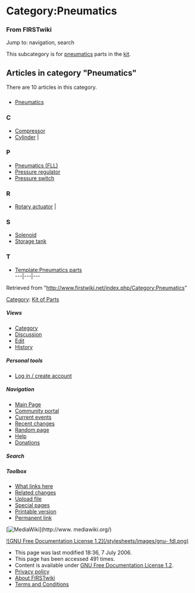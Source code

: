 # Category:Pneumatics

### From FIRSTwiki

Jump to: navigation, search

This subcategory is for [pneumatics](/index.php/Pneumatics "Pneumatics" )
parts in the [kit](/index.php/Kit_of_parts "Kit of parts" ).

  

## Articles in category "Pneumatics"

There are 10 articles in this category.

###

  * [Pneumatics](/index.php/Pneumatics "Pneumatics" )

### C

  * [Compressor](/index.php/Compressor "Compressor" )
  * [Cylinder](/index.php/Cylinder "Cylinder" )
|

### P

  * [Pneumatics (FLL)](/index.php/Pneumatics_%28FLL%29 "Pneumatics \(FLL\)" )
  * [Pressure regulator](/index.php/Pressure_regulator "Pressure regulator" )
  * [Pressure switch](/index.php/Pressure_switch "Pressure switch" )

### R

  * [Rotary actuator](/index.php/Rotary_actuator "Rotary actuator" )
|

### S

  * [Solenoid](/index.php/Solenoid "Solenoid" )
  * [Storage tank](/index.php/Storage_tank "Storage tank" )

### T

  * [Template:Pneumatics parts](/index.php/Template:Pneumatics_parts "Template:Pneumatics parts" )  
---|---|---  
  
Retrieved from "<http://www.firstwiki.net/index.php/Category:Pneumatics>"

[Category](/index.php?title=Special:Categories&article=Category%3APneumatics
"Special:Categories" ): [Kit of Parts](/index.php/Category:Kit_of_Parts
"Category:Kit of Parts" )

##### Views

  * [Category](/index.php/Category:Pneumatics)
  * [Discussion](/index.php?title=Category_talk:Pneumatics&action=edit)
  * [Edit](/index.php?title=Category:Pneumatics&action=edit)
  * [History](/index.php?title=Category:Pneumatics&action=history)

##### Personal tools

  * [Log in / create account](/index.php?title=Special:Userlogin&returnto=Category:Pneumatics)

[](/index.php/Main_Page "Main Page" )

##### Navigation

  * [Main Page](/index.php/Main_Page)
  * [Community portal](/index.php/FIRSTwiki:Community_portal)
  * [Current events](/index.php/Current_events)
  * [Recent changes](/index.php/Special:Recentchanges)
  * [Random page](/index.php/Special:Random)
  * [Help](/index.php/Help:Contents)
  * [Donations](/index.php/FIRSTwiki:Site_support)

##### Search



##### Toolbox

  * [What links here](/index.php/Special:Whatlinkshere/Category:Pneumatics)
  * [Related changes](/index.php/Special:Recentchangeslinked/Category:Pneumatics)
  * [Upload file](/index.php/Special:Upload)
  * [Special pages](/index.php/Special:Specialpages)
  * [Printable version](/index.php?title=Category:Pneumatics&printable=yes)
  * [Permanent link](/index.php?title=Category:Pneumatics&oldid=48511)

[![MediaWiki](/skins/common/images/poweredby_mediawiki_88x31.png)](http://www.
mediawiki.org/)

[![GNU Free Documentation License 1.2](/stylesheets/images/gnu-
fdl.png)](http://www.gnu.org/copyleft/fdl.html)

  * This page was last modified 18:36, 7 July 2006.
  * This page has been accessed 491 times.
  * Content is available under [GNU Free Documentation License 1.2](http://www.gnu.org/copyleft/fdl.html "http://www.gnu.org/copyleft/fdl.html" ).
  * [Privacy policy](/index.php/FIRSTwiki:Privacy_policy "FIRSTwiki:Privacy policy" )
  * [About FIRSTwiki](/index.php/FIRSTwiki:About "FIRSTwiki:About" )
  * [Terms and Conditions](/index.php/FIRSTwiki:Terms_and_conditions "FIRSTwiki:Terms and conditions" )

